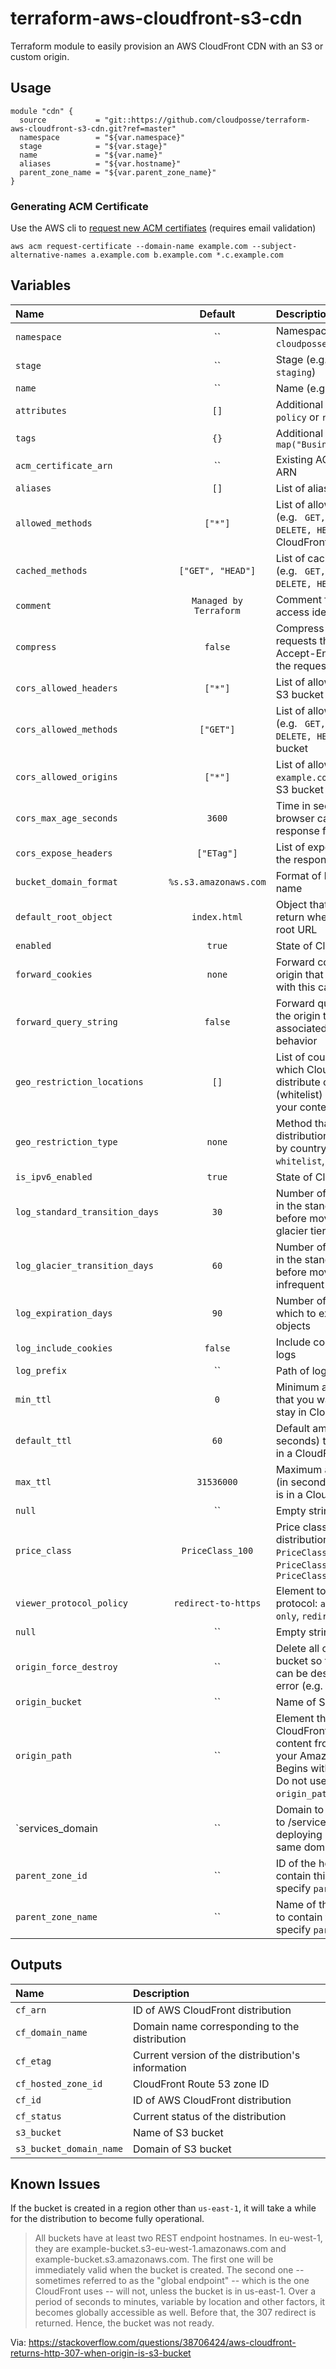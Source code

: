 # terraform-aws-cloudfront-s3-cdn

Terraform module to easily provision an AWS CloudFront CDN with an S3 or custom origin.

## Usage

```hcl
module "cdn" {
  source           = "git::https://github.com/cloudposse/terraform-aws-cloudfront-s3-cdn.git?ref=master"
  namespace        = "${var.namespace}"
  stage            = "${var.stage}"
  name             = "${var.name}"
  aliases          = "${var.hostname}"
  parent_zone_name = "${var.parent_zone_name}"
}
```

### Generating ACM Certificate

Use the AWS cli to [request new ACM certifiates](http://docs.aws.amazon.com/acm/latest/userguide/gs-acm-request.html) (requires email validation)
```
aws acm request-certificate --domain-name example.com --subject-alternative-names a.example.com b.example.com *.c.example.com
```


## Variables

|  Name                          |  Default               |  Description                                                                                                                                                      | Required |
|:-------------------------------|:----------------------:|:------------------------------------------------------------------------------------------------------------------------------------------------------------------|:--------:|
| `namespace`                    | ``                     | Namespace (e.g. `cp` or `cloudposse`)                                                                                                                             | Yes      |
| `stage`                        | ``                     | Stage (e.g. `prod`, `dev`, `staging`)                                                                                                                             | Yes      |
| `name`                         | ``                     | Name  (e.g. `bastion` or `db`)                                                                                                                                    | Yes      |
| `attributes`                   | `[]`                   | Additional attributes (e.g. `policy` or `role`)                                                                                                                   | No       |
| `tags`                         | `{}`                   | Additional tags  (e.g. `map("BusinessUnit","XYZ")`                                                                                                                | No       |
| `acm_certificate_arn`          | ``                     | Existing ACM Certificate ARN                                                                                                                                      | No       |
| `aliases`                      | `[]`                   | List of aliases                                                                                                                                                   | Yes      |
| `allowed_methods`              | `["*"]`                | List of allowed methods (e.g. ` GET, PUT, POST, DELETE, HEAD`) for AWS CloudFront                                                                                 | No       |
| `cached_methods`               | `["GET", "HEAD"]`      | List of cached methods (e.g. ` GET, PUT, POST, DELETE, HEAD`)                                                                                                     | No       |
| `comment`                      | `Managed by Terraform` | Comment for the origin access identity                                                                                                                            | No       |
| `compress`                     | `false`                | Compress content for web requests that include Accept-Encoding: gzip in the request header                                                                        | No       |
| `cors_allowed_headers`         | `["*"]`                | List of allowed headers  for S3 bucket                                                                                                                            | No       |
| `cors_allowed_methods`         | `["GET"]`              | List of allowed methods (e.g. ` GET, PUT, POST, DELETE, HEAD`) for S3 bucket                                                                                      | No       |
| `cors_allowed_origins`         | `["*"]`                | List of allowed origins (e.g. ` example.com, test.com`) for S3 bucket                                                                                             | No       |
| `cors_max_age_seconds`         | `3600`                 | Time in seconds that browser can cache the response for S3 bucket                                                                                                 | No       |
| `cors_expose_headers`          | `["ETag"]`             | List of expose header in the response for S3 bucket                                                                                                               | No       |
| `bucket_domain_format`         | `%s.s3.amazonaws.com`  | Format of bucket domain name                                                                                                                                      | No       |
| `default_root_object`          | `index.html`           | Object that CloudFront return when requests the root URL                                                                                                          | No       |
| `enabled`                      | `true`                 | State of CloudFront                                                                                                                                               | No       |
| `forward_cookies`              | `none`                 | Forward cookies to the origin that is associated with this cache behavior                                                                                         | No       |
| `forward_query_string`         | `false`                | Forward query strings to the origin that is associated with this cache behavior                                                                                   | No       |
| `geo_restriction_locations`    | `[]`                   | List of country codes for which  CloudFront either to distribute content (whitelist) or not distribute your content (blacklist)                                   | No       |
| `geo_restriction_type`         | `none`                 | Method that use to restrict distribution of your content by country: `none`, `whitelist`, or `blacklist`                                                          | No       |
| `is_ipv6_enabled`              | `true`                 | State of CloudFront IPv6                                                                                                                                          | No       |
| `log_standard_transition_days` | `30`                   | Number of days to persist in the standard storage tier before moving to the glacier tier                                                                          | No       |
| `log_glacier_transition_days`  | `60`                   | Number of days to persist in the standard storage tier before moving to the infrequent access                                                                     | No       |
| `log_expiration_days`          | `90`                   | Number of days after which to expunge the objects                                                                                                                 | No       |
| `log_include_cookies`          | `false`                | Include cookies in access logs                                                                                                                                    | No       |
| `log_prefix`                   | ``                     | Path of logs in S3 bucket                                                                                                                                         | No       |
| `min_ttl`                      | `0`                    | Minimum amount of time that you want objects to stay in CloudFront caches                                                                                         | No       |
| `default_ttl`                  | `60`                   | Default amount of time (in seconds) that an object is in a CloudFront cache                                                                                       | No       |
| `max_ttl`                      | `31536000`             | Maximum amount of time (in seconds) that an object is in a CloudFront cache                                                                                       | No       |
| `null`                         | ``                     | Empty string                                                                                                                                                      | No       |
| `price_class`                  | `PriceClass_100`       | Price class for this distribution: `PriceClass_All`, `PriceClass_200`, `PriceClass_100`                                                                           | No       |
| `viewer_protocol_policy`       | `redirect-to-https`    | Element to specify the protocol: `allow-all`, `https-only`, `redirect-to-https`                                                                                   | No       |
| `null`                         | ``                     | Empty string                                                                                                                                                      | No       |
| `origin_force_destroy`         | ``                     | Delete all objects from the bucket  so that the bucket can be destroyed without error (e.g. `true` or `false`)                                                    | No       |
| `origin_bucket`                | ``                     | Name of S3 bucket                                                                                                                                                 | No       |
| `origin_path`                  | ``                     | Element that causes CloudFront to request your content from a directory in your Amazon S3 bucket. Begins with `/`. CAUTION! Do not use bare `/` as `origin_path`. | No       |
| `services_domain               | ``                     | Domain to proxy any calls to /services to.  If deploying static site enter same domain as site                                                                    | Yes      |
| `parent_zone_id`               | ``                     | ID of the hosted zone to contain this record  (or specify `parent_zone_name`)                                                                                     | Yes      |
| `parent_zone_name`             | ``                     | Name of the hosted zone to contain this record (or specify `parent_zone_id`)                                                                                      | Yes      |


## Outputs

| Name                    | Description                                       |
|:------------------------|:--------------------------------------------------|
| `cf_arn`                | ID of AWS CloudFront distribution                 |
| `cf_domain_name`        | Domain name corresponding to the distribution     |
| `cf_etag`               | Current version of the distribution's information |
| `cf_hosted_zone_id`     | CloudFront Route 53 zone ID                       |
| `cf_id`                 | ID of AWS CloudFront distribution                 |
| `cf_status`             | Current status of the distribution                |
| `s3_bucket`             | Name of S3 bucket                                 |
| `s3_bucket_domain_name` | Domain of S3 bucket                               |


## Known Issues

If the bucket is created in a region other than `us-east-1`, it will take a while for the distribution to become fully operational.

> All buckets have at least two REST endpoint hostnames. In eu-west-1, they are example-bucket.s3-eu-west-1.amazonaws.com and example-bucket.s3.amazonaws.com. The first one will be immediately valid when the bucket is created. The second one -- sometimes referred to as the "global endpoint" -- which is the one CloudFront uses -- will not, unless the bucket is in us-east-1. Over a period of seconds to minutes, variable by location and other factors, it becomes globally accessible as well. Before that, the 307 redirect is returned. Hence, the bucket was not ready.

Via: https://stackoverflow.com/questions/38706424/aws-cloudfront-returns-http-307-when-origin-is-s3-bucket

